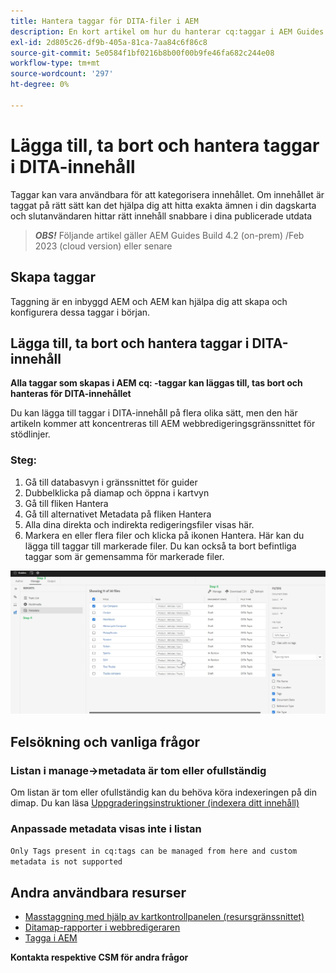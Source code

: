 ```yaml
---
title: Hantera taggar för DITA-filer i AEM
description: En kort artikel om hur du hanterar cq:taggar i AEM Guides
exl-id: 2d805c26-df9b-405a-81ca-7aa84c6f86c8
source-git-commit: 5e0584f1bf0216b8b00f00b9fe46fa682c244e08
workflow-type: tm+mt
source-wordcount: '297'
ht-degree: 0%

---
```


# Lägga till, ta bort och hantera taggar i DITA-innehåll

Taggar kan vara användbara för att kategorisera innehållet. Om innehållet är taggat på rätt sätt kan det hjälpa dig att hitta exakta ämnen i din dagskarta och slutanvändaren hittar rätt innehåll snabbare i dina publicerade utdata

> **_OBS!_**  Följande artikel gäller AEM Guides Build 4.2 (on-prem) /Feb 2023 (cloud version) eller senare


## Skapa taggar

Taggning är en inbyggd AEM och AEM kan hjälpa dig att skapa och konfigurera dessa taggar i början.


## Lägga till, ta bort och hantera taggar i DITA-innehåll

**Alla taggar som skapas i AEM cq: -taggar kan läggas till, tas bort och hanteras för DITA-innehållet**

Du kan lägga till taggar i DITA-innehåll på flera olika sätt, men den här artikeln kommer att koncentreras till AEM webbredigeringsgränssnittet för stödlinjer.

### Steg:

1. Gå till databasvyn i gränssnittet för guider
2. Dubbelklicka på diamap och öppna i kartvyn
3. Gå till fliken Hantera
4. Gå till alternativet Metadata på fliken Hantera
5. Alla dina direkta och indirekta redigeringsfiler visas här.
6. Markera en eller flera filer och klicka på ikonen Hantera. Här kan du lägga till taggar till markerade filer.
Du kan också ta bort befintliga taggar som är gemensamma för markerade filer.

<img title="Hantera taggar i AEM " alt="Hantera taggar i DITA " src="ManageTags.jpg">

## Felsökning och vanliga frågor

### Listan i manage->metadata är tom eller ofullständig

Om listan är tom eller ofullständig kan du behöva köra indexeringen på din dimap. Du kan läsa [Uppgraderingsinstruktioner (indexera ditt innehåll)](/help/product-guide/install-guide/upgrade-xml-documentation.md#steps-to-index-the-existing-content-to-use-the-new-find-and-replace%3A)

### Anpassade metadata visas inte i listan

`Only Tags present in cq:tags can be managed from here and custom metadata is not supported`




## Andra användbara resurser

- [Masstaggning med hjälp av kartkontrollpanelen (resursgränssnittet)](/help/product-guide/user-guide/map-editor-bulk-tagging.md)
- [Ditamap-rapporter i webbredigeraren](/help/product-guide/user-guide/reports-web-editor.md)
- [Tagga i AEM](https://experienceleague.adobe.com/docs/experience-manager-learn/assets/configuring/tagging.html?lang=en)


**Kontakta respektive CSM för andra frågor**

